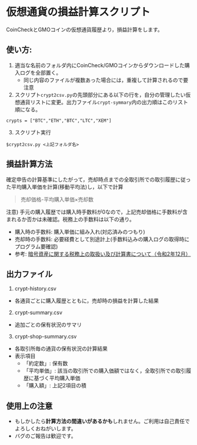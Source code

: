 # 仮想通貨の損益計算スクリプト   

CoinCheckとGMOコインの仮想通貨履歴より，損益計算をします。   

## 使い方:
1. 適当な名前のフォルダ内にCoinCheck/GMOコインからダウンロードした購入ログを全部置く。
    - 同じ内容のファイルが複数あった場合には，重複して計算されるので要注意
2. スクリプト`crypt2csv.py`の先頭部分にある以下の行を，自分の管理したい仮想通貨リストに変更。出力ファイル`crypt-symmary`内の出力順はこのリスト順になる。
```
crypts = ["BTC","ETH","BTC","LTC","XEM"]
```
3. スクリプト実行
```
$crypt2csv.py <上記フォルダ名>
```

## 損益計算方法

確定申告の計算基準にしたがって，売却時点までの全取引所での取引履歴に従った平均購入単価を計算(移動平均法)し，以下で計算
> 売却価格-平均購入単価×売却数

注意) 手元の購入履歴では購入時手数料が0なので，上記売却価格に手数料が含まれるか否かは未確認。税務上の手数料は以下の通り。
- 購入時の手数料: 購入単価に組み入れ(対応済みのつもり)
- 売却時の手数料: 必要経費として別途計上(手数料込みの購入ログの取得時にプログラム要確認)
- 参考: [暗号資産に関する税務上の取扱い及び計算書について（令和2年12月）](https://www.nta.go.jp/publication/pamph/shotoku/kakuteishinkokukankei/kasoutuka/index.htm)


## 出力ファイル
1. crypt-history.csv
  - 各通貨ごとに購入履歴とともに，売却時の損益を計算した結果
2. crypt-summary.csv
  - 追加ごとの保有状況のサマリ
3. crypt-shop-summary.csv
  - 各取引所毎の通貨の保有状況の計算結果
  - 表示項目
    - 「約定数」: 保有数
    - 「平均単価」: 該当の取引所での購入価額ではなく，全取引所での取引履歴に基づく平均購入単価
    - 「購入額」: 上記2項目の積

## 使用上の注意

- もしかしたら**計算方法の間違いがあるかも**しれません。ご利用は自己責任でよろしくおねがいします。
- バグのご報告は歓迎です。


